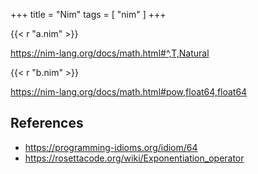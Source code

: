 +++
title = "Nim"
tags = [ "nim" ]
+++

{{< r "a.nim" >}}

<https://nim-lang.org/docs/math.html#^,T,Natural>

{{< r "b.nim" >}}

<https://nim-lang.org/docs/math.html#pow,float64,float64>

## References

- <https://programming-idioms.org/idiom/64>
- <https://rosettacode.org/wiki/Exponentiation_operator>
